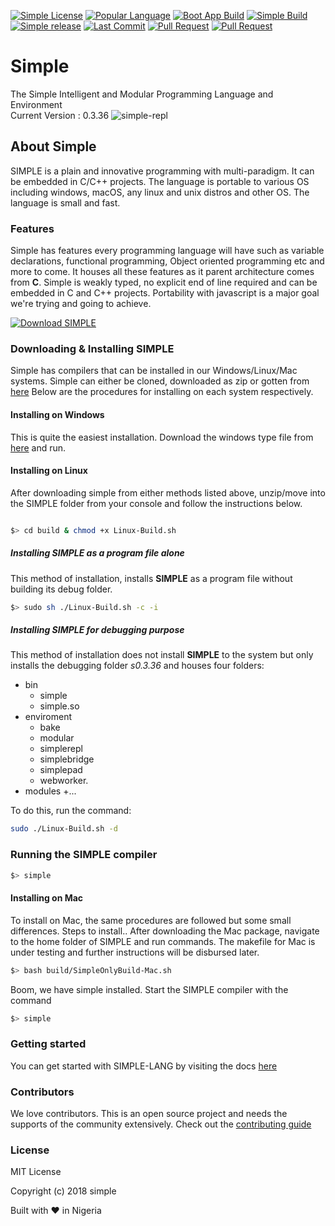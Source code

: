 
[![Simple License](https://img.shields.io/github/license/simple-lang/simple.svg)](https://github.com/simple-lang/simple/blob/master/LICENSE)
[![Popular Language](https://img.shields.io/github/languages/top/simple-lang/simple.svg)](https://github.com/simple-lang/simple/search?l=c)
[![Boot App Build](https://img.shields.io/badge/bootapp--build-passed-brightgreen.svg)](https://github.com/simple-lang/simple/tree/master/bootsrc/)
[![Simple Build](https://img.shields.io/badge/build-passing-brightgreen.svg)](https://github.com/simple-lang/simple/)
[![Simple release](https://img.shields.io/github/release/simple-lang/simple/all.svg)](https://github.com/simple-lang/simple/releases/)
[![Last Commit](https://img.shields.io/github/last-commit/simple-lang/simple.svg)](https://github.com/simple-lang/simple/commits/master)
[![Pull Request](https://img.shields.io/github/issues-pr-closed/simple-lang/simple.svg)](https://github.com/simple-lang/simple/issues?q=is%3Apr+is%3Aclosed)
[![Pull Request](https://www.codetriage.com/simple-lang/simple/badges/users.svg)](https://www.codetriage.com/simple-lang/simple)

# Simple

The Simple Intelligent and Modular Programming Language and Environment</br>
Current Version : 0.3.36
![simple-repl](https://i.imgur.com/qx5bbc3.png)

## About Simple

SIMPLE is a plain and innovative programming with multi-paradigm. It can be embedded in C/C++ projects. The language is portable to various OS including windows, macOS, any linux and unix distros and other OS. The language is small and fast.

### Features

Simple has features every programming language will have such as variable declarations, functional programming, Object oriented programming etc and more to come. It houses all these features as it parent architecture comes from **C**. Simple is weakly typed, no explicit end of line required and can be embedded in C and C++ projects. Portability with javascript is a major goal we're trying and going to achieve.

[![Download SIMPLE](https://a.fsdn.com/con/app/sf-download-button)](https://sourceforge.net/projects/simple-lang/files/s0.3.303/)

### Downloading & Installing SIMPLE

Simple has compilers that can be installed in our Windows/Linux/Mac systems. Simple can either be cloned, downloaded as zip or gotten from [here](https://simple-lang.sourceforge.io/)
Below are the procedures for installing on each system respectively.

#### Installing on Windows

This is quite the easiest installation. Download the windows type file from [here](https://simple-lang.sourceforge.io/) and run.

#### Installing on Linux

After downloading simple from either methods listed above, unzip/move into the SIMPLE folder from your console and follow the instructions below.

```bash

$> cd build & chmod +x Linux-Build.sh

```

##### Installing SIMPLE as a program file alone

This method of installation, installs **SIMPLE** as a program file without building its debug folder.

```sh
$> sudo sh ./Linux-Build.sh -c -i
```

##### Installing SIMPLE for debugging purpose

This method of installation does not install **SIMPLE** to the system but only installs the debugging folder *s0.3.36* and houses four folders:

+ bin
  + simple
  + simple.so
+ enviroment
  + bake
  + modular
  + simplerepl
  + simplebridge
  + simplepad
  + webworker.
+ modules
   +...

To do this, run the command:

```sh
sudo ./Linux-Build.sh -d
```

### Running the SIMPLE compiler

```bash
$> simple
```

#### Installing on Mac

To install on Mac, the same procedures are followed but some small differences. Steps to install..
After downloading the Mac package, navigate to the home folder of SIMPLE and run commands.
The makefile for Mac is under testing and further instructions will be disbursed later.

```bash
$> bash build/SimpleOnlyBuild-Mac.sh
```

Boom, we have simple installed. Start the SIMPLE compiler with the command

```bash
$> simple
```

### Getting started

You can get started with SIMPLE-LANG by visiting the docs [here](https://github.com/simple-lang/simple/wiki)

### Contributors

We love contributors. This is an open source project and needs the supports of the community extensively. Check out the [contributing guide](./CONTRIBUTORS.MD)

### License

MIT License

Copyright (c) 2018 simple

 Built with :heart: in Nigeria
